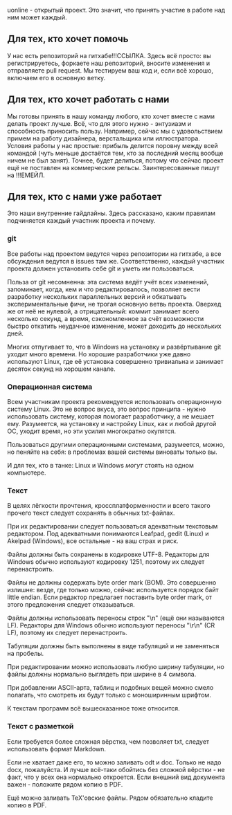uonline - открытый проект. Это значит, что принять участие в работе над ним может каждый.


## Для тех, кто хочет помочь

У нас есть репозиторий на гитхабе!!!ССЫЛКА. Здесь всё просто: вы регистрируетесь, форкаете наш репозиторий, вносите изменения и отправляете pull request. Мы тестируем ваш код и, если всё хорошо, включаем его в основную ветку.


## Для тех, кто хочет работать с нами

Мы готовы принять в нашу команду любого, кто хочет вместе с нами делать проект лучше. Всё, что для этого нужно - энтузиазм и способность приносить пользу. Например, сейчас мы с удовольствием примем на работу дизайнера, верстальщика или иллюстратора. Условия работы у нас простые: прибыль делится поровну между всей командой (чуть меньше достаётся тем, кто за последний месяц вообще ничем не был занят). Точнее, будет делиться, потому что сейчас проект ещё не поставлен на коммерческие рельсы. Заинтересованные пишут на !!!ЕМЕЙЛ.


## Для тех, кто с нами уже работает

Это наши внутренние гайдлайны. Здесь рассказано, каким правилам подчиняется каждый участник проекта и почему.

### git

Все работы над проектом ведутся через репозитории на гитхабе, а все обсуждения ведутся в issues там же. Соответственно, каждый участник проекта должен установить себе git и уметь им пользоваться.

Польза от git несомненна: эта система ведёт учёт всех изменений, запоминает, когда, кем и что редактировалось, позволяет вести разработку нескольких параллельных версий и обкатывать экспериментальные фичи, не трогая основную ветвь проекта. Оверхед же от неё не нулевой, а отрицательный: коммит занимает всего несколько секунд, а время, сэкономленное за счёт возможности быстро откатить неудачное изменение, может доходить до нескольких дней.

Многих отпугивает то, что в Windows на установку и развёртывание git уходит много времени. Но хорошие разработчики уже давно используют Linux, где её установка совершенно тривиальна и занимает десяток секунд на хорошем канале.

### Операционная система

Всем участникам проекта рекомендуется использовать операционную систему Linux. Это не вопрос вкуса, это вопрос принципа - нужно использовать систему, которая помогает разработчику, а не мешает ему. Разумеется, на установку и настройку Linux, как и любой другой ОС, уходит время, но эти усилия многократно окупятся.

Пользоваться другими операционными системами, разумеется, можно, но пеняйте на себя: в проблемах вашей системы виноваты только вы.

И для тех, кто в танке: Linux и Windows _могут_ стоять на одном компьютере.

### Текст

В целях лёгкости прочтения, кроссплатформенности и всего такого прочего текст следует сохранять в обычных txt-файлах.

При их редактировании следует пользоваться адекватным текстовым редактором. Под адекватными понимаются Leafpad, gedit (Linux) и Akelpad (Windows), все остальные - на ваш страх и риск.

Файлы должны быть сохранены в кодировке UTF-8. Редакторы для Windows обычно используют кодировку 1251, поэтому их следует перенастроить.

Файлы не должны содержать byte order mark (BOM). Это совершенно излишне: везде, где только можно, сейчас используется порядок байт little endian. Если редактор предлагает поставить byte order mark, от этого предложения следует отказываться.

Файлы должны использовать переносы строк "\n" (ещё они называются LF). Редакторы для Windows обычно используют переносы "\r\n" (CR LF), поэтому их следует перенастроить.

Табуляции должны быть выполнены в виде табуляций и не заменяться на пробелы.

При редактировании можно использовать любую ширину табуляции, но файлы должны нормально выглядеть при ширине в 4 символа.

При добавлении ASCII-арта, таблиц и подобных вещей можно смело полагать, что смотреть их будут только с моноширинным шрифтом.

К текстам программ всё вышесказанное тоже относится. 

### Текст с разметкой

Если требуется более сложная вёрстка, чем позволяет txt, следует использовать формат Markdown.

Если не хватает даже его, то можно заливать odt и doc. Только не надо docx, пожалуйста. И лучше всё-таки обойтись без сложной вёрстки - не факт, что у всех она нормально откроется. Если внешний вид документа важен - положите рядом копию в PDF.

Ещё можно заливать TeX'овские файлы. Рядом обязательно кладите копию в PDF.

